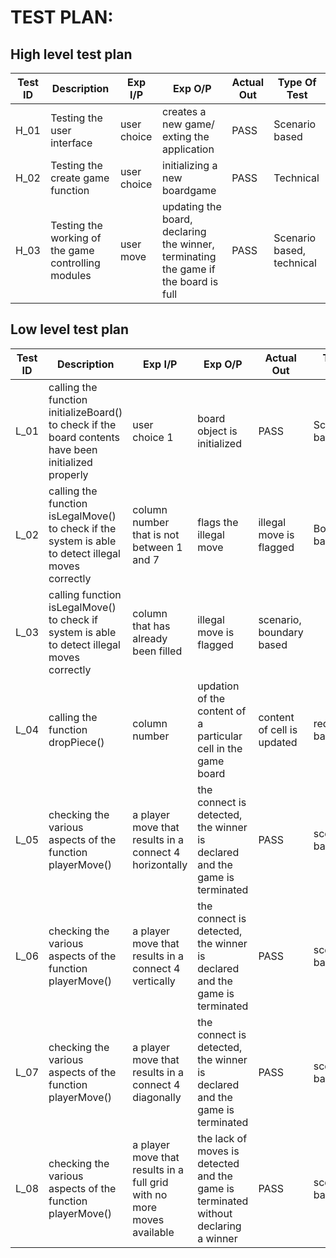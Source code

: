 # TEST PLAN:

## High level test plan

| **Test ID** | **Description**  | **Exp I/P** | **Exp O/P** | **Actual Out** |**Type Of Test**  |
|-------------|------------------|-------------|-------------|----------------|------------------|  
| H_01        | Testing the user interface | user choice | creates a new game/ exting the application| PASS | Scenario based|
| H_02        | Testing the create game function | user choice | initializing a new boardgame | PASS | Technical |
| H_03        | Testing the working of the game controlling modules | user move | updating the board, declaring the winner, terminating the game if the board is full | PASS | Scenario based, technical |

## Low level test plan

| **Test ID** | **Description**  | **Exp I/P** | **Exp O/P** | **Actual Out** |**Type Of Test**  |  
|-------------|------------------|-------------|-------------|----------------|------------------|  
| L_01        | calling the function initializeBoard() to check if the board contents have been initialized properly | user choice 1 | board object is initialized | PASS | Scenario based |
| L_02        | calling the function isLegalMove() to check if the system is able to detect illegal moves correctly | column number that is not between 1 and 7 | flags the illegal move | illegal move is flagged | Boundary based |
| L_03        | calling function isLegalMove() to check if system is able to detect illegal moves correctly | column that has already been filled | illegal move is flagged | scenario, boundary based |
| L_04      | calling the function dropPiece() | column number | updation of the content of a particular cell in the game board | content of cell is updated | requirement based |
| L_05      | checking the various aspects of the function playerMove() | a player move that results in a connect 4 horizontally | the connect is detected, the winner is declared and the game is terminated | PASS | scenario based |
| L_06      | checking the various aspects of the function playerMove() | a player move that results in a connect 4 vertically | the connect is detected, the winner is declared and the game is terminated | PASS | scenario based |
| L_07      | checking the various aspects of the function playerMove() | a player move that results in a connect 4 diagonally | the connect is detected, the winner is declared and the game is terminated | PASS | scenario based |
| L_08      | checking the various aspects of the function playerMove() | a player move that results in a full grid with no more moves available | the lack of moves is detected and the game is terminated without declaring a winner | PASS | scenario based |